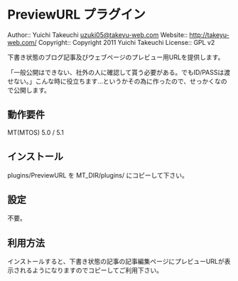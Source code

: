 PreviewURL プラグイン
===========

Author:: Yuichi Takeuchi <uzuki05@takeyu-web.com>
Website:: http://takeyu-web.com/
Copyright:: Copyright 2011 Yuichi Takeuchi
License:: GPL v2

下書き状態のブログ記事及びウェブページのプレビュー用URLを提供します。

「一般公開はできない、社外の人に確認して貰う必要がある。でもID/PASSは渡せない。」こんな時に役立ちます…というかその為に作ったので、せっかくなので公開します。

動作要件
-----------

MT(MTOS) 5.0 / 5.1

インストール
-----------

plugins/PreviewURL を MT_DIR/plugins/ にコピーして下さい。

設定
-----------

不要。

利用方法
-----------

インストールすると、下書き状態の記事の記事編集ページにプレビューURLが表示されるようになりますのでコピーしてご利用下さい。


